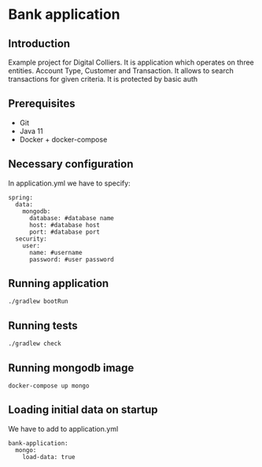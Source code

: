 # Bank application
## Introduction
Example project for Digital Colliers. It is application which operates on three entities. 
Account Type, Customer and Transaction. It allows to search transactions for given criteria.
It is protected by basic auth
## Prerequisites
* Git
* Java 11
* Docker + docker-compose
## Necessary configuration
In application.yml we have to specify:
```
spring:
  data:
    mongodb:
      database: #database name
      host: #database host
      port: #database port
  security:
    user:
      name: #username
      password: #user password
```
## Running application
```
./gradlew bootRun
```
## Running tests
```
./gradlew check
```
## Running mongodb image
```
docker-compose up mongo
```

## Loading initial data on startup
We have to add to application.yml
```
bank-application:
  mongo:
    load-data: true
```
